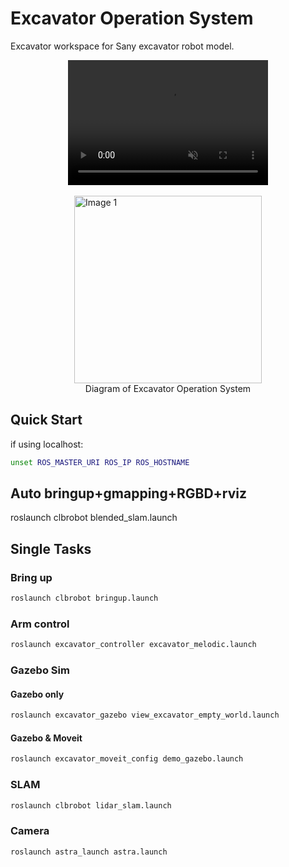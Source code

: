 # Excavator Operation System

Excavator workspace for Sany excavator robot model.

<!-- Video -->
<div style="display:flex; justify-content:center; text-align: center;">
  <video src="https://github.com/user-attachments/assets/c59453cb-190a-4602-b985-3f2bf36b121a" width="320" height="200" autoplay controls muted loop playsinline></video>
</div>
<br />

<div style="display:flex; justify-content:center;">
    <img src="https://github.com/user-attachments/assets/eb50783f-feac-4404-b666-03ac5298e89d" alt="Image 1" style="height:300px"/>
</div>
<div style="display:flex; justify-content:center; text-align: center;">
    Diagram of Excavator Operation System
</div>


## Quick Start

if using localhost:

```bash
unset ROS_MASTER_URI ROS_IP ROS_HOSTNAME
```

## Auto bringup+gmapping+RGBD+rviz

roslaunch clbrobot blended_slam.launch

## Single Tasks

### Bring up

```bash
roslaunch clbrobot bringup.launch
```

### Arm control

```bash
roslaunch excavator_controller excavator_melodic.launch  
```

### Gazebo Sim

#### Gazebo only

```bash
roslaunch excavator_gazebo view_excavator_empty_world.launch
```

#### Gazebo & Moveit

```bash
roslaunch excavator_moveit_config demo_gazebo.launch
```

### SLAM

```bash
roslaunch clbrobot lidar_slam.launch
```

### Camera

```bash
roslaunch astra_launch astra.launch
```

